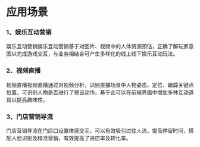 # 应用场景

### 1、娱乐互动营销

娱乐互动营销娱乐互动营销基于对图片、视频中的人体资源预估，正确了解玩家意图以完成游戏交互，与业务相结合可产生多样化的线上线下娱乐互动玩法。

### 2、视频直播

视频直播视频直播通过对视频分析，识别直播场景中人物姿态，定位、跟踪关键点位置。可识别人物是否进行了预设动作。基于此可以在前端界面中增加多种互动道具以提高趣味性。

### 3、门店营销导流

门店营销导流在门店口设置体感交互，可以有效吸引过往人流，提高停留时间，搭配人脸识别及精准营销，有效提高了进店率及转化率。


